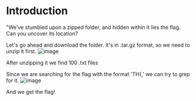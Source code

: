 # Introduction

"We've stumbled upon a zipped folder, and hidden within it lies the flag. Can you uncover its location?

Let's go ahead and download the folder. It's in .tar.gz format, so we need to unzip it first.
![image](https://github.com/CTF-Citadel/challenges/assets/115781703/bf1e4a74-7bd1-4063-8a1d-62f35148d72c)


After unzipping it we find 100 .txt files

Since we are searching for the flag with the format 'TH{,' we can try to grep for it.
![image](https://github.com/CTF-Citadel/challenges/assets/115781703/4c5c020d-412c-4547-9849-57ee13b0a6f4)

And we get the flag!





